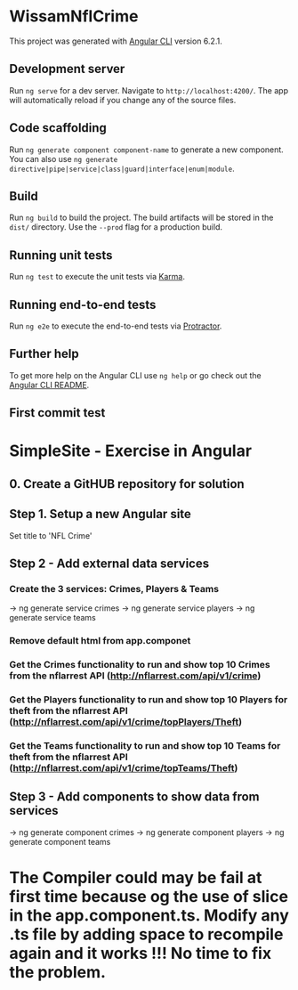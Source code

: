 # WissamNflCrime

This project was generated with [Angular CLI](https://github.com/angular/angular-cli) version 6.2.1.

## Development server

Run `ng serve` for a dev server. Navigate to `http://localhost:4200/`. The app will automatically reload if you change any of the source files.

## Code scaffolding

Run `ng generate component component-name` to generate a new component. You can also use `ng generate directive|pipe|service|class|guard|interface|enum|module`.

## Build

Run `ng build` to build the project. The build artifacts will be stored in the `dist/` directory. Use the `--prod` flag for a production build.

## Running unit tests

Run `ng test` to execute the unit tests via [Karma](https://karma-runner.github.io).

## Running end-to-end tests

Run `ng e2e` to execute the end-to-end tests via [Protractor](http://www.protractortest.org/).

## Further help

To get more help on the Angular CLI use `ng help` or go check out the [Angular CLI README](https://github.com/angular/angular-cli/blob/master/README.md).

## First commit test 


# SimpleSite - Exercise in Angular

## 0. Create a GitHUB repository for solution

## Step 1. Setup a new Angular site

Set title to 'NFL Crime'

## Step 2 - Add external data services 

### Create the 3 services: Crimes, Players & Teams

-> ng generate service crimes
-> ng generate service players
-> ng generate service teams

### Remove default html from app.componet

### Get the Crimes functionality to run and show top 10 Crimes from the nflarrest API (http://nflarrest.com/api/v1/crime)

### Get the Players functionality to run and show top 10 Players for theft from the nflarrest API (http://nflarrest.com/api/v1/crime/topPlayers/Theft)

### Get the Teams functionality to run and show top 10 Teams for theft from the nflarrest API (http://nflarrest.com/api/v1/crime/topTeams/Theft)

## Step 3 - Add components to show data from services

-> ng generate component crimes
-> ng generate component players
-> ng generate component teams


# The Compiler could may be fail at first time because og the use of slice in the app.component.ts. Modify any .ts file by adding space to recompile again and it works !!! No time to fix the problem.

```

```